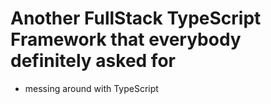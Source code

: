 # Another FullStack TypeScript Framework that everybody definitely asked for
- messing around with TypeScript
